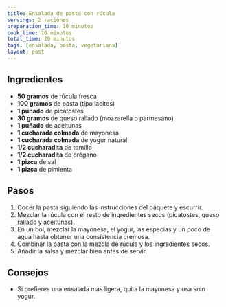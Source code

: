 ```yaml
---
title: Ensalada de pasta con rúcula
servings: 2 raciones
preparation_time: 10 minutos
cook_time: 10 minutos
total_time: 20 minutos
tags: [ensalada, pasta, vegetariana]
layout: post
---
```


## Ingredientes

- **50 gramos** de rúcula fresca
- **100 gramos** de pasta (tipo lacitos)
- **1 puñado** de picatostes
- **30 gramos** de queso rallado (mozzarella o parmesano)
- **1 puñado** de aceitunas
- **1 cucharada colmada** de mayonesa
- **1 cucharada colmada** de yogur natural
- **1/2 cucharadita** de tomillo
- **1/2 cucharadita** de orégano
- **1 pizca** de sal
- **1 pizca** de pimienta

## Pasos

1. Cocer la pasta siguiendo las instrucciones del paquete y escurrir.
2. Mezclar la rúcula con el resto de ingredientes secos (picatostes, queso rallado y aceitunas).
3. En un bol, mezclar la mayonesa, el yogur, las especias y un poco de agua hasta obtener una consistencia cremosa.
4. Combinar la pasta con la mezcla de rúcula y los ingredientes secos.
5. Añadir la salsa y mezclar bien antes de servir.

## Consejos

- Si prefieres una ensalada más ligera, quita la mayonesa y usa solo yogur.
